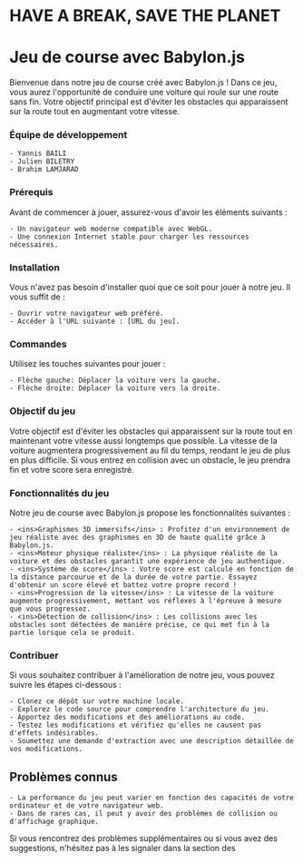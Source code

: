 # HAVE A BREAK, SAVE THE PLANET
# Jeu de course avec Babylon.js
Bienvenue dans notre jeu de course créé avec Babylon.js ! Dans ce jeu, vous aurez l'opportunité de conduire une voiture qui roule sur une route sans fin. Votre objectif principal est d'éviter les obstacles qui apparaissent sur la route tout en augmentant votre vitesse. 

### Équipe de développement

    - Yannis BAILI
    - Julien BILETRY
    - Brahim LAMJARAD

### Prérequis

Avant de commencer à jouer, assurez-vous d'avoir les éléments suivants :

    - Un navigateur web moderne compatible avec WebGL.
    - Une connexion Internet stable pour charger les ressources nécessaires.

### Installation

Vous n'avez pas besoin d'installer quoi que ce soit pour jouer à notre jeu. Il vous suffit de :

    - Ouvrir votre navigateur web préféré.
    - Accéder à l'URL suivante : [URL du jeu].

### Commandes

Utilisez les touches suivantes pour jouer :

    - Flèche gauche: Déplacer la voiture vers la gauche.
    - Flèche droite: Déplacer la voiture vers la droite.

### Objectif du jeu

Votre objectif est d'éviter les obstacles qui apparaissent sur la route tout en maintenant votre vitesse aussi longtemps que possible. La vitesse de la voiture augmentera progressivement au fil du temps, rendant le jeu de plus en plus difficile. Si vous entrez en collision avec un obstacle, le jeu prendra fin et votre score sera enregistré.

### Fonctionnalités du jeu

Notre jeu de course avec Babylon.js propose les fonctionnalités suivantes :

    - <ins>Graphismes 3D immersifs</ins> : Profitez d'un environnement de jeu réaliste avec des graphismes en 3D de haute qualité grâce à Babylon.js.
    - <ins>Moteur physique réaliste</ins> : La physique réaliste de la voiture et des obstacles garantit une expérience de jeu authentique.
    - <ins>Système de score</ins> : Votre score est calculé en fonction de la distance parcourue et de la durée de votre partie. Essayez d'obtenir un score élevé et battez votre propre record !
    - <ins>Progression de la vitesse</ins> : La vitesse de la voiture augmente progressivement, mettant vos réflexes à l'épreuve à mesure que vous progressez.
    - <ins>Détection de collision</ins> : Les collisions avec les obstacles sont détectées de manière précise, ce qui met fin à la partie lorsque cela se produit.

### Contribuer

Si vous souhaitez contribuer à l'amélioration de notre jeu, vous pouvez suivre les étapes ci-dessous :

    - Clonez ce dépôt sur votre machine locale.
    - Explorez le code source pour comprendre l'architecture du jeu.
    - Apportez des modifications et des améliorations au code.
    - Testez les modifications et vérifiez qu'elles ne causent pas d'effets indésirables.
    - Soumettez une demande d'extraction avec une description détaillée de vos modifications.

## Problèmes connus

    - La performance du jeu peut varier en fonction des capacités de votre ordinateur et de votre navigateur web.
    - Dans de rares cas, il peut y avoir des problèmes de collision ou d'affichage graphique.

Si vous rencontrez des problèmes supplémentaires ou si vous avez des suggestions, n'hésitez pas à les signaler dans la section des
